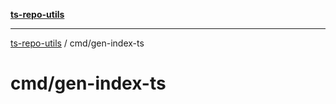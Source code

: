 [**ts-repo-utils**](../README.md)

***

[ts-repo-utils](../README.md) / cmd/gen-index-ts

# cmd/gen-index-ts
